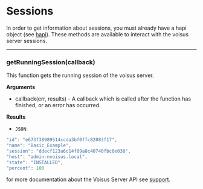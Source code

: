 # Sessions

In order to get information about sessions, you must already have a hapi object (see [hapi][docs_hapi]). These methods are available to interact with the voisus server sessions.

---------------------------------------

### getRunningSession(callback)

This function gets the running session of the voisus server.

__Arguments__

* callback(err, results) - A callback which is called after the function has finished, or an error has occurred.

__Results__

* `JSON`:

```javascript
"id": "e673f38989514ccda3bf0ffc82083f17",
"name": "Basic_Example",
"session": "ddecf123a6c14f89a8c40740fbc0e038",
"host": "admin-nvoisus.local",
"state": "INSTALLED",
"percent": 100
```

for more documentation about the Voisus Server API see [support].

[support]: http://support.asti-usa.com/voisus/voisus_api.html
[docs_hapi]: https://github.com/astilabs/node-voisus/blob/master/docs/hapi.md
